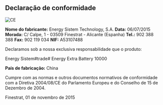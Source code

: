 ## Declaração de conformidade

![CE](http://static.energysistem.com/images/manuals/39052/54887c2a4f567.jpg)

**Nome do fabricante:** Energy Sistem Technology, S.A. 
**Data:** 06/07/2015 
**Morada:** C/ Calpe, 1 - 03509 Finestrat - Alicante (Espanha) 
**Tel.:**  902 388 388 
**Fax:** 902 119 034 
**NIF:** A53107488 

Declaramos sob a nossa exclusiva responsabilidade que o produto:

Energy Sistem#trade# Energy Extra Battery 10000

**País de fabricação:** China

Cumpre com as normas e outros documentos normativos de conformidade com a Diretiva 2004/08/CE do Parlamento Europeu e do Conselho de 15 de Dezembro de 2004. 

Finestrat, 01 de novembro de 2015




